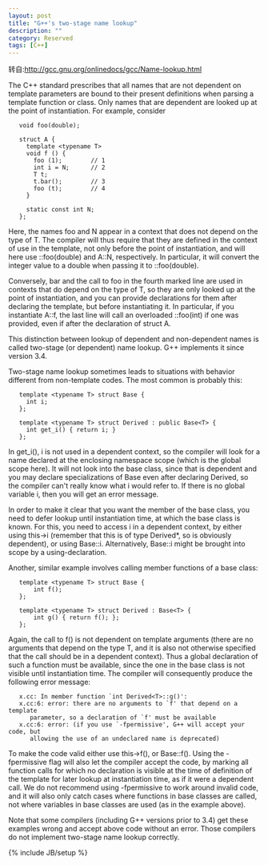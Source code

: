 ```yaml
---
layout: post
title: "G++'s two-stage name lookup"
description: ""
category: Reserved 
tags: [C++]
---
```

转自:<http://gcc.gnu.org/onlinedocs/gcc/Name-lookup.html>

The C++ standard prescribes that all names that are not dependent on template parameters are bound to their present definitions when parsing a template function or class. Only names that are dependent are looked up at the point of instantiation. For example, consider

       void foo(double);
     
       struct A {
         template <typename T>
         void f () {
           foo (1);        // 1
           int i = N;      // 2
           T t;
           t.bar();        // 3
           foo (t);        // 4
         }
     
         static const int N;
       };

Here, the names foo and N appear in a context that does not depend on the type of T. The compiler will thus require that they are defined in the context of use in the template, not only before the point of instantiation, and will here use ::foo(double) and A::N, respectively. In particular, it will convert the integer value to a double when passing it to ::foo(double).

Conversely, bar and the call to foo in the fourth marked line are used in contexts that do depend on the type of T, so they are only looked up at the point of instantiation, and you can provide declarations for them after declaring the template, but before instantiating it. In particular, if you instantiate A::f<int>, the last line will call an overloaded ::foo(int) if one was provided, even if after the declaration of struct A.

This distinction between lookup of dependent and non-dependent names is called two-stage (or dependent) name lookup. G++ implements it since version 3.4.

Two-stage name lookup sometimes leads to situations with behavior different from non-template codes. The most common is probably this:

       template <typename T> struct Base {
         int i;
       };
     
       template <typename T> struct Derived : public Base<T> {
         int get_i() { return i; }
       };
In get_i(), i is not used in a dependent context, so the compiler will look for a name declared at the enclosing namespace scope (which is the global scope here). It will not look into the base class, since that is dependent and you may declare specializations of Base even after declaring Derived, so the compiler can't really know what i would refer to. If there is no global variable i, then you will get an error message.

In order to make it clear that you want the member of the base class, you need to defer lookup until instantiation time, at which the base class is known. For this, you need to access i in a dependent context, by either using this->i (remember that this is of type Derived<T>*, so is obviously dependent), or using Base<T>::i. Alternatively, Base<T>::i might be brought into scope by a using-declaration.

Another, similar example involves calling member functions of a base class:

       template <typename T> struct Base {
           int f();
       };
     
       template <typename T> struct Derived : Base<T> {
           int g() { return f(); };
       };
Again, the call to f() is not dependent on template arguments (there are no arguments that depend on the type T, and it is also not otherwise specified that the call should be in a dependent context). Thus a global declaration of such a function must be available, since the one in the base class is not visible until instantiation time. The compiler will consequently produce the following error message:

       x.cc: In member function `int Derived<T>::g()':
       x.cc:6: error: there are no arguments to `f' that depend on a template
          parameter, so a declaration of `f' must be available
       x.cc:6: error: (if you use `-fpermissive', G++ will accept your code, but
          allowing the use of an undeclared name is deprecated)
To make the code valid either use this->f(), or Base<T>::f(). Using the -fpermissive flag will also let the compiler accept the code, by marking all function calls for which no declaration is visible at the time of definition of the template for later lookup at instantiation time, as if it were a dependent call. We do not recommend using -fpermissive to work around invalid code, and it will also only catch cases where functions in base classes are called, not where variables in base classes are used (as in the example above).

Note that some compilers (including G++ versions prior to 3.4) get these examples wrong and accept above code without an error. Those compilers do not implement two-stage name lookup correctly.

{% include JB/setup %}
